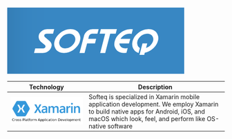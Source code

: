 [![softeq logo](/images/logo.png?raw=true)](https://www.softeq.com)

Technology | Description
------ | ------
[![xamarin](/images/xamarin-logo.png?raw=true)](/xamarin) | Softeq is specialized in Xamarin mobile application development. We employ Xamarin to build native apps for Android, iOS, and macOS which look, feel, and perform like OS-native software